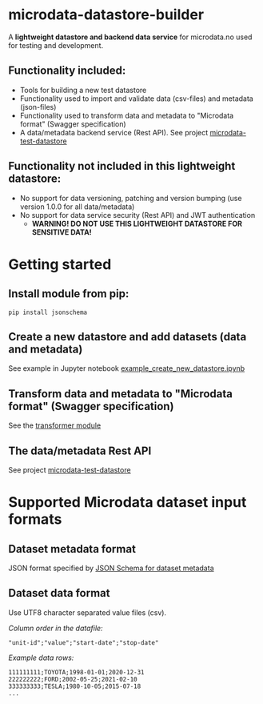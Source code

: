 # microdata-datastore-builder

A **lightweight datastore and backend data service** for microdata.no used for testing and development.

## Functionality included:
* Tools for building a new test datastore
* Functionality used to import and validate data (csv-files) and metadata (json-files)
* Functionality used to transform data and metadata to "Microdata format" (Swagger specification)
* A data/metadata backend service (Rest API). See project [microdata-test-datastore](https://github.com/statisticsnorway/microdata-test-datastore)

## Functionality **not included** in this lightweight datastore:
* No support for data versioning, patching and version bumping (use version 1.0.0 for all data/metadata)
* No support for data service security (Rest API) and JWT authentication
  * **WARNING! DO NOT USE THIS LIGHTWEIGHT DATASTORE FOR SENSITIVE DATA!**


# Getting started
## Install module from pip:
```  
pip install jsonschema
```

## Create a new datastore and add datasets (data and metadata)
See example in Jupyter notebook [example_create_new_datastore.ipynb](datastore/example_create_new_datastore.ipynb)

## Transform data and metadata to "Microdata format" (Swagger specification)
See the [transformer module](transformer/TRANSFORMER.md)

## The data/metadata Rest API
See project [microdata-test-datastore](https://github.com/statisticsnorway/microdata-test-datastore)

# Supported Microdata dataset input formats
## Dataset metadata format
JSON format specified by [JSON Schema for dataset metadata](datastore/JsonSchema_DataSet.json)

## Dataset data format
Use UTF8 character separated value files (csv).

*Column order in the datafile:*
```
"unit-id";"value";"start-date";"stop-date"
```
*Example data rows:*
```
111111111;TOYOTA;1998-01-01;2020-12-31
222222222;FORD;2002-05-25;2021-02-10
333333333;TESLA;1980-10-05;2015-07-18
...
```
